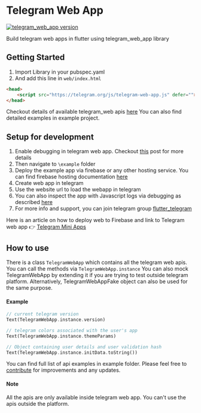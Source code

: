 # Telegram Web App
[![telegram_web_app version](https://img.shields.io/pub/v/telegram_web_app?label=telegram_web_app)](https://pub.dev/packages/telegram_web_app)

Build telegram web apps in flutter using telegram_web_app library

## Getting Started
1. Import Library in your pubspec.yaml
2. And add this line in `web/index.html`

```html
<head>
    <script src="https://telegram.org/js/telegram-web-app.js" defer=""></script>
</head>
```

Checkout details of available telegram_web apis [here](https://core.telegram.org/bots/webapps#webappinitdata)
You can also find detailed examples in example project.


## Setup for development

1. Enable debugging in telegram web app. Checkout [this](https://core.telegram.org/bots/webapps#testing-mini-apps) post for more details
2. Then navigate to `\example` folder
3. Deploy the example app via firebase or any other hosting service. You can find firebase hosting documentation [here](https://firebase.google.com/docs/hosting/frameworks/flutter)
4. Create web app in telegram
5. Use the website url to load the webapp in telegram
6. You can also inspect the app with Javascript logs via debugging as described [here](https://core.telegram.org/bots/webapps#testing-mini-apps)
7. For more info and support, you can join telegram group [flutter_telegram](https://t.me/flutter_telegram)

Here is an article on how to deploy web to Firebase and link to Telegram web app 👉 [Telegram Mini Apps](https://medium.com/@uz-dev/telegram-mini-apps-with-flutter-3656ae4b8b20)

## How to use

There is a class `TelegramWebApp` which contains all the telegram web apis. You can call the methods via `TelegramWebApp.instance`
You can also mock TelegramWebApp by extending it if you are trying to test outside telegram platform. Alternatively, TelegramWebAppFake object can also be used for the same purpose.

#### Example
```dart
// current telegram version
Text(TelegramWebApp.instance.version)

// telegram colors associated with the user's app
Text(TelegramWebApp.instance.themeParams)

// Object containing user details and user validation hash
Text(TelegramWebApp.instance.initData.toString())
```

You can find full list of api examples in example folder. Please feel free to [contribute](https://github.com/khamidjon-khamidov/flutter_telegram_web_app) for improvements and any updates.

#### Note
All the apis are only available inside telegram web app. You can't use the apis outside the platform.